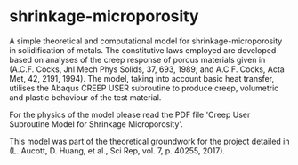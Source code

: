 # shrinkage-microporosity
A simple theoretical and computational model for shrinkage-microporosity in solidification of metals. The constitutive laws employed are developed based on analyses of the creep response of porous materials given in (A.C.F. Cocks, Jnl Mech Phys Solids, 37, 693, 1989; and A.C.F. Cocks, Acta Met, 42, 2191, 1994). The model, taking into account basic heat transfer, utilises the Abaqus CREEP USER subroutine to produce creep, volumetric and plastic behaviour of the test material. 

For the physics of the model please read the PDF file 'Creep User Subroutine Model for Shrinkage Microporosity'.

This model was part of the theoretical groundwork for the project detailed in (L. Aucott, D. Huang, et al., Sci Rep, vol. 7, p. 40255, 2017).
